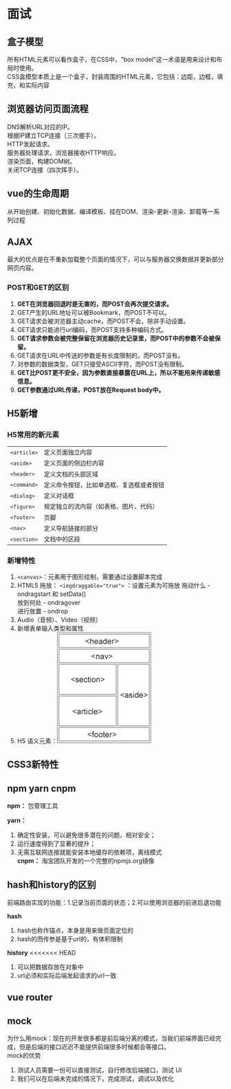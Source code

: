 # 面试
## 盒子模型
所有HTML元素可以看作盒子，在CSS中，"box model"这一术语是用来设计和布局时使用。  
CSS盒模型本质上是一个盒子，封装周围的HTML元素，它包括：边距，边框，填充，和实际内容

## 浏览器访问页面流程
DNS解析URL对应的IP。  
根据IP建立TCP连接（三次握手）。  
HTTP发起请求。  
服务器处理请求，浏览器接收HTTP响应。  
渲染页面，构建DOM树。  
关闭TCP连接（四次挥手）。

## vue的生命周期
从开始创建、初始化数据、编译模板、挂在DOM、渲染-更新-渲染、卸载等一系列过程

## AJAX
最大的优点是在不重新加载整个页面的情况下，可以与服务器交换数据并更新部分网页内容。
### POST和GET的区别
1. **GET在浏览器回退时是无害的，而POST会再次提交请求。**
2. GET产生的URL地址可以被Bookmark，而POST不可以。
3. GET请求会被浏览器主动cache，而POST不会，除非手动设置。
4. GET请求只能进行url编码，而POST支持多种编码方式。
5. **GET请求参数会被完整保留在浏览器历史记录里，而POST中的参数不会被保留。**
6. GET请求在URL中传送的参数是有长度限制的，而POST没有。
7. 对参数的数据类型，GET只接受ASCII字符，而POST没有限制。
8. **GET比POST更不安全，因为参数直接暴露在URL上，所以不能用来传递敏感信息。**
9. **GET参数通过URL传递，POST放在Request body中。**


## H5新增
### H5常用的新元素
|  |  |
|  :----  | :----  |
| `<article>` | 定义页面独立内容 |
| `<aside>` | 定义页面的侧边栏内容 |
| `<header>` | 定义文档的头部区域 |
| `<command>` | 定义命令按钮，比如单选框、复选框或者按钮 |
| `<dialog>` | 定义对话框 |
| `<figure>` | 规定独立的流内容（如表格、图片、代码） |
| `<footer>` | 页脚 |
| `<nav>` | 定义导航链接的部分 |
| `<section>` | 文档中的区段 |
### 新增特性
1. `<canvas>`：元素用于图形绘制，需要通过设置脚本完成
2. HTML5 拖放：
`<imgdraggable="true">` ：设置元素为可拖放
拖动什么 - ondragstart 和 setData()  
放到何处 - ondragover  
进行放置 - ondrop  
3. Audio（音频）、Video（视频）
4. 新增表单输入类型和属性
5. H5 语义元素：<img src="images/H5页面结构.png">

## CSS3新特性

## npm yarn cnpm
**npm：** 包管理工具  

**yarn：**
1. 确定性安装，可以避免很多潜在的问题，相对安全；
2. 运行速度得到了显著的提升；
3. 无需互联网连接就能安装本地缓存的依赖项，离线模式  
**cnpm：** 淘宝团队开发的一个完整的npmjs.org镜像

## hash和history的区别
前端路由实现的功能：1.记录当前页面的状态；2.可以使用浏览器的前进后退功能

**hash**
1. hash也称作锚点，本身是用来做页面定位的
2. hash的而传参是基于url的，有体积限制

**history**
<<<<<<< HEAD
1. 可以把数据存放在对象中
2. url必须和实际后端发起请求的url一致

## vue router


## mock
为什么用mock：现在的开发很多都是前后端分离的模式，当我们前端界面已经完成，但是后端的接口迟迟不能提供前端很多时候都会等接口。  
mock的优势  
1. 测试人员需要一份可以直接测试，自行修改后端接口，测试 UI 
2. 我们可以在后端未完成的情况下，完成测试，调试以及优化